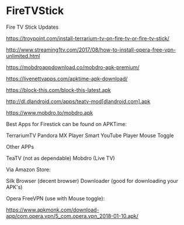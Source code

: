 # FireTVStick
Fire TV Stick Updates

https://troypoint.com/install-terrarium-tv-on-fire-tv-or-fire-tv-stick/

http://www.streaming1tv.com/2017/08/how-to-install-opera-free-vpn-unlimited.html

https://mobdroappdownload.co/mobdro-apk-premium/

https://livenettvapps.com/apktime-apk-download/

https://block-this.com/block-this-latest.apk

http://dl.dlandroid.com/apps/teatv-mod[dlandroid.com].apk

https://www.mobdro.to/mobdro.apk

Best Apps for Firestick can be found on APKTime:

TerrariumTV
Pandora
MX Player
Smart YouTube Player
Mouse Toggle

Other APPs

TeaTV (not as dependable)
Mobdro (Live TV)

Via Amazon Store:

Silk Browser (decent browser)
Downloader (good for downloading your APK's)

Opera FreeVPN (use with Mouse toggle):

https://www.apkmonk.com/download-app/com.opera.vpn/5_com.opera.vpn_2018-01-10.apk/
